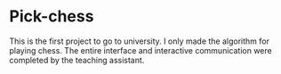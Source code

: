# Pick-chess
This is the first project to go to university. I only made the algorithm for playing chess. The entire interface and interactive communication were completed by the teaching assistant.
